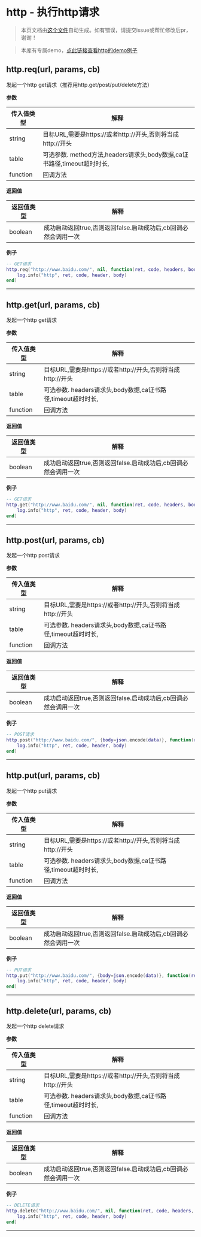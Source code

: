 # http - 执行http请求

> 本页文档由[这个文件](https://gitee.com/openLuat/LuatOS/tree/master/luat/modules/luat_lib_http.c)自动生成。如有错误，请提交issue或帮忙修改后pr，谢谢！

> 本库有专属demo，[点此链接查看http的demo例子](https://gitee.com/openLuat/LuatOS/tree/master/demo/http)

## http.req(url, params, cb)

发起一个http get请求（推荐用http.get/post/put/delete方法）

**参数**

|传入值类型|解释|
|-|-|
|string|目标URL,需要是https://或者http://开头,否则将当成http://开头|
|table|可选参数. method方法,headers请求头,body数据,ca证书路径,timeout超时时长,|
|function|回调方法|

**返回值**

|返回值类型|解释|
|-|-|
|boolean|成功启动返回true,否则返回false.启动成功后,cb回调必然会调用一次|

**例子**

```lua
-- GET请求
http.req("http://www.baidu.com/", nil, function(ret, code, headers, body)
    log.info("http", ret, code, header, body)
end)

```

---

## http.get(url, params, cb)

发起一个http get请求

**参数**

|传入值类型|解释|
|-|-|
|string|目标URL,需要是https://或者http://开头,否则将当成http://开头|
|table|可选参数. headers请求头,body数据,ca证书路径,timeout超时时长,|
|function|回调方法|

**返回值**

|返回值类型|解释|
|-|-|
|boolean|成功启动返回true,否则返回false.启动成功后,cb回调必然会调用一次|

**例子**

```lua
-- GET请求
http.get("http://www.baidu.com/", nil, function(ret, code, headers, body)
    log.info("http", ret, code, header, body)
end)

```

---

## http.post(url, params, cb)

发起一个http post请求

**参数**

|传入值类型|解释|
|-|-|
|string|目标URL,需要是https://或者http://开头,否则将当成http://开头|
|table|可选参数. headers请求头,body数据,ca证书路径,timeout超时时长,|
|function|回调方法|

**返回值**

|返回值类型|解释|
|-|-|
|boolean|成功启动返回true,否则返回false.启动成功后,cb回调必然会调用一次|

**例子**

```lua
-- POST请求
http.post("http://www.baidu.com/", {body=json.encode(data)}, function(ret, code, headers, body)
    log.info("http", ret, code, header, body)
end)

```

---

## http.put(url, params, cb)

发起一个http put请求

**参数**

|传入值类型|解释|
|-|-|
|string|目标URL,需要是https://或者http://开头,否则将当成http://开头|
|table|可选参数. headers请求头,body数据,ca证书路径,timeout超时时长,|
|function|回调方法|

**返回值**

|返回值类型|解释|
|-|-|
|boolean|成功启动返回true,否则返回false.启动成功后,cb回调必然会调用一次|

**例子**

```lua
-- PUT请求
http.put("http://www.baidu.com/", {body=json.encode(data)}, function(ret, code, headers, body)
    log.info("http", ret, code, header, body)
end)

```

---

## http.delete(url, params, cb)

发起一个http delete请求

**参数**

|传入值类型|解释|
|-|-|
|string|目标URL,需要是https://或者http://开头,否则将当成http://开头|
|table|可选参数. headers请求头,body数据,ca证书路径,timeout超时时长,|
|function|回调方法|

**返回值**

|返回值类型|解释|
|-|-|
|boolean|成功启动返回true,否则返回false.启动成功后,cb回调必然会调用一次|

**例子**

```lua
-- DELETE请求
http.delete("http://www.baidu.com/", nil, function(ret, code, headers, body)
    log.info("http", ret, code, header, body)
end)

```

---

